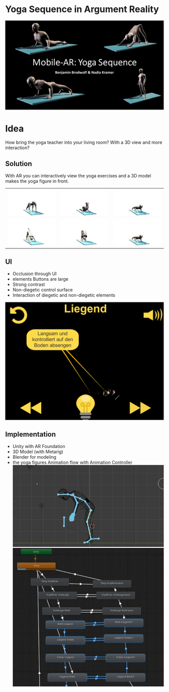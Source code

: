 # Yoga Sequence in Argument Reality


![Main](https://github.com/BenjaminBrodwolf/YogaSequenceAR/blob/main/DocuImages/Bild1.jpg?raw=true)


# Idea

How bring the yoga teacher into your living room? With a 3D view and more interaction?

##  Solution
With AR you can interactively view the yoga exercises and a 3D model makes the yoga figure in front.

|  |  |  |     
|--|--|--|
|![Gif1](https://github.com/BenjaminBrodwolf/YogaSequenceAR/blob/main/DocuImages/Bild2.gif?raw=true)  | ![Gif2](https://github.com/BenjaminBrodwolf/YogaSequenceAR/blob/main/DocuImages/Bild3.gif?raw=true) |![Gif3](https://github.com/BenjaminBrodwolf/YogaSequenceAR/blob/main/DocuImages/Bild4.gif?raw=true)
| ![Gif4](https://github.com/BenjaminBrodwolf/YogaSequenceAR/blob/main/DocuImages/Bild5.gif?raw=true ) |![Gif5](https://github.com/BenjaminBrodwolf/YogaSequenceAR/blob/main/DocuImages/Bild6.gif?raw=true) |![Gif6](https://github.com/BenjaminBrodwolf/YogaSequenceAR/blob/main/DocuImages/Bild7.gif?raw=true) |


## UI

 - Occlusion through UI 
 - elements Buttons are large 
 - Strong contrast
 - Non-diegetic control surface
 - Interaction of diegetic and non-diegetic elements

![Gif-UI](https://github.com/BenjaminBrodwolf/YogaSequenceAR/blob/main/DocuImages/Bild8.gif?raw=true)

## Implementation

 - Unity with AR Foundation 
 - 3D Model (with Metarig) 
 - Blender for modeling
 - the yoga figures Animation flow with Animation Controller
![Gif-AnimationController](https://github.com/BenjaminBrodwolf/YogaSequenceAR/blob/main/DocuImages/Bild9.gif?raw=true)
![Gif-RigiBody](https://github.com/BenjaminBrodwolf/YogaSequenceAR/blob/main/DocuImages/Bild10.gif?raw=true)
